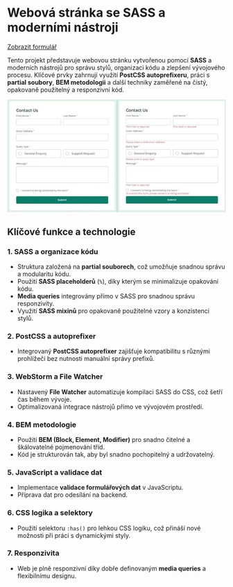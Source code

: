 # Webová stránka se SASS a moderními nástroji

[Zobrazit formulář](https://mirjax2000.github.io/Contact-form/)

Tento projekt představuje webovou stránku vytvořenou pomocí **SASS** a moderních
nástrojů pro správu
stylů, organizaci kódu a zlepšení vývojového procesu. Klíčové prvky zahrnují
využití **PostCSS
autoprefixeru**, práci s **partial soubory**, **BEM metodologii** a další
techniky zaměřené na
čistý, opakovaně použitelný a responzivní kód.

![Nahled stranky](./assets/img/preview.webp)

## Klíčové funkce a technologie

### 1. **SASS a organizace kódu**

- Struktura založená na **partial souborech**, což umožňuje snadnou správu a
  modularitu kódu.
- Použití **SASS placeholderů** (`%`), díky kterým se minimalizuje opakování
  kódu.
- **Media queries** integrovány přímo v SASS pro snadnou správu responzivity.
- Využití **SASS mixinů** pro opakovaně použitelné vzory a konzistenci stylů.

### 2. **PostCSS a autoprefixer**

- Integrovaný **PostCSS autoprefixer** zajišťuje kompatibilitu s různými
  prohlížeči bez nutnosti
  manuální správy prefixů.

### 3. **WebStorm a File Watcher**

- Nastavený **File Watcher** automatizuje kompilaci SASS do CSS, což šetří čas
  během vývoje.
- Optimalizovaná integrace nástrojů přímo ve vývojovém prostředí.

### 4. **BEM metodologie**

- Použití **BEM (Block, Element, Modifier)** pro snadno čitelné a škálovatelné
  pojmenování tříd.
- Kód je strukturován tak, aby byl snadno pochopitelný a udržovatelný.

### 5. **JavaScript a validace dat**

- Implementace **validace formulářových dat** v JavaScriptu.
- Příprava dat pro odesílání na backend.

### 6. **CSS logika a selektory**

- Použití selektoru `:has()` pro lehkou CSS logiku, což přináší nové možnosti
  při práci s
  dynamickými styly.

### 7. **Responzivita**

- Web je plně responzivní díky dobře definovaným **media queries** a
  flexibilnímu designu.



